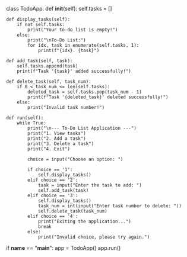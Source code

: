 class TodoApp:
    def __init__(self):
        self.tasks = []

    def display_tasks(self):
        if not self.tasks:
            print("Your to-do list is empty!")
        else:
            print("\nTo-Do List:")
            for idx, task in enumerate(self.tasks, 1):
                print(f"{idx}. {task}")

    def add_task(self, task):
        self.tasks.append(task)
        print(f"Task '{task}' added successfully!")

    def delete_task(self, task_num):
        if 0 < task_num <= len(self.tasks):
            deleted_task = self.tasks.pop(task_num - 1)
            print(f"Task '{deleted_task}' deleted successfully!")
        else:
            print("Invalid task number!")

    def run(self):
        while True:
            print("\n--- To-Do List Application ---")
            print("1. View tasks")
            print("2. Add a task")
            print("3. Delete a task")
            print("4. Exit")

            choice = input("Choose an option: ")

            if choice == '1':
                self.display_tasks()
            elif choice == '2':
                task = input("Enter the task to add: ")
                self.add_task(task)
            elif choice == '3':
                self.display_tasks()
                task_num = int(input("Enter task number to delete: "))
                self.delete_task(task_num)
            elif choice == '4':
                print("Exiting the application...")
                break
            else:
                print("Invalid choice, please try again.")

if __name__ == "__main__":
    app = TodoApp()
    app.run()
